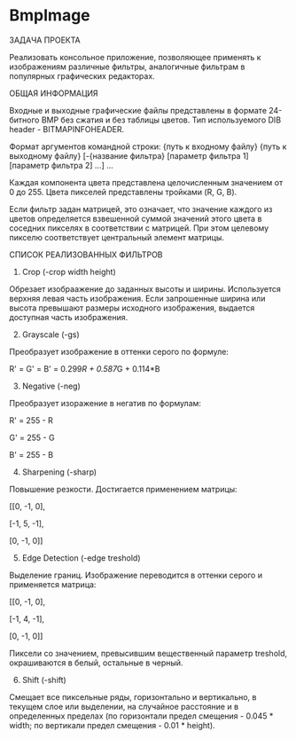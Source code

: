 # BmpImage

ЗАДАЧА ПРОЕКТА

Реализовать консольное приложение, позволяющее применять к изображениям различные фильтры, аналогичные фильтрам в популярных графических редакторах.

ОБЩАЯ ИНФОРМАЦИЯ

Входные и выходные графические файлы представлены в формате 24-битного BMP без сжатия и без таблицы цветов.
Тип используемого DIB header - BITMAPINFOHEADER.

Формат аргументов командной строки:
{путь к входному файлу} {путь к выходному файлу} [-{название фильтра} [параметр фильтра 1] [параметр фильтра 2] ...] ...

Каждая компонента цвета представлена целочисленным значением от 0 до 255. Цвета пикселей представлены тройками (R, G, B).

Если фильтр задан матрицей, это означает, что значение каждого из цветов определяется взвешенной суммой значений этого цвета в соседних пикселях в соответствии с матрицей. При этом целевому пикселю соответствует центральный элемент матрицы.

СПИСОК РЕАЛИЗОВАННЫХ ФИЛЬТРОВ

1) Crop (-crop width height)

Обрезает изобраажение до заданных высоты и ширины. Используется верхняя левая часть изображения. 
Если запрошенные ширина или высота превышают размеры исходного изображения, выдается доступная часть изображения.


2) Grayscale (-gs)

Преобразует изображение в оттенки серого по формуле:

R' = G' = B' = 0.299*R + 0.587*G + 0.114*B


3) Negative (-neg)

Преобразует изоражение в негатив по формулам:

R' = 255 - R

G' = 255 - G

B' = 255 - B


4) Sharpening (-sharp)

Повышение резкости. Достигается применением матрицы:

[[0, -1, 0], 

 [-1, 5, -1], 
 
 [0, -1, 0]]
 
 
5) Edge Detection (-edge treshold)
 
Выделение границ. Изображение переводится в оттенки серого и применяется матрица:

[[0, -1, 0], 

 [-1, 4, -1], 
 
 [0, -1, 0]]
 
Пиксели со значением, превысившим вещественный параметр treshold, окрашиваются в белый, остальные в черный.

6) Shift (-shift)

Смещает все пиксельные ряды, горизонтально и вертикально, в текущем слое или выделении, на случайное расстояние и в определенных пределах (по горизонтали предел смещения - 0.045 * width; по вертикали предел смещения - 0.01 * height).
 


